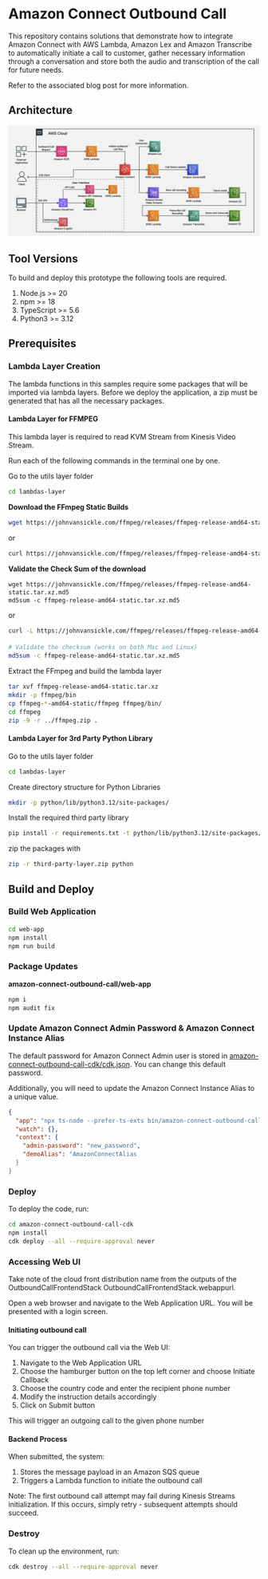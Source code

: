 # Amazon Connect Outbound Call

This repository contains solutions that demonstrate how to integrate Amazon Connect with AWS Lambda, Amazon Lex and Amazon Transcribe to automatically initiate a call to customer, gather necessary information through a conversation and store both the audio and transcription of the call for future needs.

Refer to the associated blog post for more information.

## Architecture

![Prototype Architecture](doc/outbound-call-prototype-architecture.jpg "Prototype Architecture")

## Tool Versions

To build and deploy this prototype the following tools are required.

1. Node.js >= 20
1. npm >= 18
1. TypeScript >= 5.6
1. Python3 >= 3.12

## Prerequisites

### Lambda Layer Creation

The lambda functions in this samples require some packages that will be imported via lambda layers. Before we deploy the application, a zip must be generated that has all the necessary packages.

#### Lambda Layer for FFMPEG

This lambda layer is required to read KVM Stream from Kinesis Video Stream.

Run each of the following commands in the terminal one by one.

Go to the utils layer folder

```sh
cd lambdas-layer
```

**Download the FFmpeg Static Builds**

```sh
wget https://johnvansickle.com/ffmpeg/releases/ffmpeg-release-amd64-static.tar.xz
```

or

```sh
curl https://johnvansickle.com/ffmpeg/releases/ffmpeg-release-amd64-static.tar.xz -o ffmpeg-release-amd64-static.tar.xz
```

**Validate the Check Sum of the download**

```
wget https://johnvansickle.com/ffmpeg/releases/ffmpeg-release-amd64-static.tar.xz.md5
md5sum -c ffmpeg-release-amd64-static.tar.xz.md5
```

or

```sh
curl -L https://johnvansickle.com/ffmpeg/releases/ffmpeg-release-amd64-static.tar.xz.md5 -o ffmpeg-release-amd64-static.tar.xz.md5

# Validate the checksum (works on both Mac and Linux)
md5sum -c ffmpeg-release-amd64-static.tar.xz.md5
```

Extract the FFmpeg and build the lambda layer

```sh
tar xvf ffmpeg-release-amd64-static.tar.xz
mkdir -p ffmpeg/bin
cp ffmpeg-*-amd64-static/ffmpeg ffmpeg/bin/
cd ffmpeg
zip -9 -r ../ffmpeg.zip .
```

#### Lambda Layer for 3rd Party Python Library

Go to the utils layer folder

```sh
cd lambdas-layer
```

Create directory structure for Python Libraries

```sh
mkdir -p python/lib/python3.12/site-packages/
```

Install the required third party library

```sh
pip install -r requirements.txt -t python/lib/python3.12/site-packages/
```

zip the packages with

```sh
zip -r third-party-layer.zip python
```

## Build and Deploy

### Build Web Application

```sh
cd web-app
npm install
npm run build
```

### Package Updates

**amazon-connect-outbound-call/web-app**

```sh
npm i
npm audit fix
```

### Update Amazon Connect Admin Password & Amazon Connect Instance Alias

The default password for Amazon Connect Admin user is stored in [amazon-connect-outbound-call-cdk/cdk.json](amazon-connect-outbound-call-cdk/cdk.json). You can change this default password.

Additionally, you will need to update the Amazon Connect Instance Alias to a unique value.

```json
{
  "app": "npx ts-node --prefer-ts-exts bin/amazon-connect-outbound-call-cdk.ts",
  "watch": {},
  "context": {
    "admin-password": "new_password",
    "demoAlias": "AmazonConnectAlias
  }
}
```

### Deploy

To deploy the code, run:

```sh
cd amazon-connect-outbound-call-cdk
npm install
cdk deploy --all --require-approval never
```

### Accessing Web UI

Take note of the cloud front distribution name from the outputs of the OutboundCallFrontendStack OutboundCallFrontendStack.webappurl.

Open a web browser and navigate to the Web Application URL. You will be presented with a login screen.

#### Initiating outbound call

You can trigger the outbound call via the Web UI:

1. Navigate to the Web Application URL
2. Choose the hamburger button on the top left corner and choose Initiate Callback
3. Choose the country code and enter the recipient phone number
4. Modify the instruction details accordingly
5. Click on Submit button

This will trigger an outgoing call to the given phone number

#### Backend Process

When submitted, the system:

1. Stores the message payload in an Amazon SQS queue
1. Triggers a Lambda function to initiate the outbound call

Note: The first outbound call attempt may fail during Kinesis Streams initialization. If this occurs, simply retry - subsequent attempts should succeed.

### Destroy

To clean up the environment, run:

```sh
cdk destroy --all --require-approval never
```
